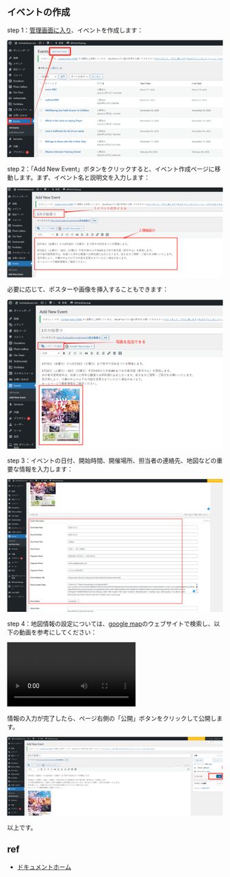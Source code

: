 ## イベントの作成

step 1：[管理画面に入り](https://fuchukokusai.com/wp-admin)、イベントを作成します：

![createEvent1](../../images/image-16.png)

step 2：「Add New Event」ボタンをクリックすると、イベント作成ページに移動します。まず、イベント名と説明文を入力します：

![addTitleAndIntro](../../images/image-17.png)

必要に応じて、ポスターや画像を挿入することもできます：

![addImage1](../../images/image-18.png)

step 3：イベントの日付、開始時間、開催場所、担当者の連絡先、地図などの重要な情報を入力します：

![dateTimeInfo](../../images/image-19.png)

step 4：地図情報の設定については、[google map](https://map.google.com/)のウェブサイトで検索し、以下の動画を参考にしてください：

<video src="../../images/20250327-1306-21-8589457.mp4"></video>

情報の入力が完了したら、ページ右側の「公開」ボタンをクリックして公開します。

![eventPublish1](../../images/image-20.png)

以上です。

## ref

- [ドキュメントホーム](../../README.md)
